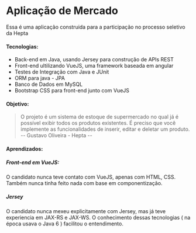 # Aplicação de Mercado 
Essa é uma aplicação construida para a participação no processo seletivo da Hepta

#### Tecnologias:
 * Back-end em Java, usando Jersey para construção de APIs REST
 * Front-end ultilizando VueJS, uma framework baseada em angular
 * Testes de Integração com Java e JUnit
 * ORM para java - JPA
 * Banco de Dados em MySQL
 * Bootstrap CSS para front-end junto com VueJS
 
#### Objetivo:
> O projeto é um  sistema de estoque de supermercado no qual
>  já é possível exibir todos os produtos existentes.
>  É preciso que você implemente as funcionalidades de inserir, editar e
>  deletar um produto.
   -- Gustavo Oliveira - Hepta --

#### Aprendizados:
##### Front-end em VueJS:
O candidato nunca teve contato com VueJS, apenas com HTML, CSS.
Também nunca tinha feito nada com base em componentização.

##### Jersey
O candidato nunca mexeu explicitamente com Jersey, mas já teve experiencia em JAX-RS e JAX-WS.
O conhecimento dessas tecnologias ( na época usava o Java 6 ) facilitou o entendimento.

 